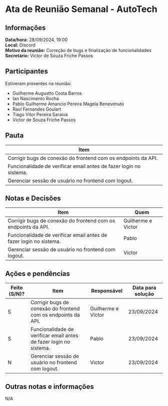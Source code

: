 # Ata de Reunião Semanal - AutoTech

## Informações
**Data/hora:** 28/09/2024, 19:00  
**Local:** Discord  
**Motivo da reunião:** Correção de bugs e finalização de funcionalidades  
**Secretário:** Victor de Souza Friche Passos

## Participantes
Estiveram presentes na reunião:
- Guilherme Augustto Costa Barros
- Ian Nascimento Rocha
- Pablo Guilherme Amancio Pereira Magela Benevenuto
- Raul Fernandes Goulart
- Tiago Vitor Pereira Saraiva
- Victor de Souza Friche Passos

## Pauta
Item | 
---- | 
Corrigir bugs de conexão do frontend com os endpoints da API. | 
Funcionalidade de verificar email antes de fazer login no sistema. | 
Gerenciar sessão de usuário no frontend com logout. |

## Notas e Decisões
Item | Quem | 
---- | ---- | 
Corrigir bugs de conexão do frontend com os endpoints da API. | Guilherme e Victor | 
Funcionalidade de verificar email antes de fazer login no sistema. | Pablo | 
Gerenciar sessão de usuário no frontend com logout. | Victor |

## Ações e pendências
| Feito (S/N)? | Item | Responsável | Data para solução |
| ---- | ---- | ---- | ---- |
| S | Corrigir bugs de conexão do frontend com os endpoints da API. | Guilherme e Victor | 23/09/2024 |
| S | Funcionalidade de verificar email antes de fazer login no sistema. | Pablo | 23/09/2024 |
| N | Gerenciar sessão de usuário no frontend com logout. | Victor | 23/09/2024 |

## Outras notas e informações
N/A
